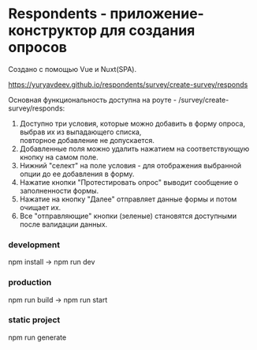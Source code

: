 # Respondents - приложение-конструктор для создания опросов    

Создано с помощью Vue и Nuxt(SPA).   

https://yuryavdeev.github.io/respondents/survey/create-survey/responds    


Основная функциональность доступна на роуте - /survey/create-survey/responds:    
1. Доступно три условия, которые можно добавить в форму опроса, выбрав их из выпадающего списка,    
повторное добавление не допускается.    
2. Добавленные поля можно удалить нажатием на соответствующую кнопку на самом поле.    
3. Нижний "селект" на поле условия - для отображения выбранной опции до ее добавления в форму.  
4. Нажатие кнопки "Протестировать опрос" выводит сообщение о заполненности формы.    
5. Нажатие на кнопку "Далее" отправляет данные формы и потом очищает их.
6. Все "отправляющие" кнопки (зеленые) становятся доступными после валидации данных.

### development
npm install -> npm run dev

### production
npm run build -> npm run start

### static project
npm run generate
